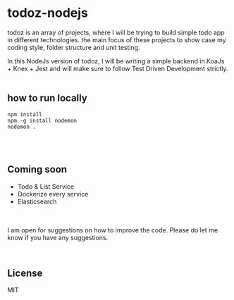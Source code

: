 # todoz-nodejs
todoz is an array of projects, where I will be trying to build simple todo app in different technologies. the main focus of these projects to show case my coding style, folder structure and unit testing. 
<br>

In this NodeJs version of todoz, I will be writing a simple backend in KoaJs + Knex + Jest and will make sure to follow Test Driven Development strictly.
<br><br>

## how to run locally
```
npm install
npm -g install nodemon
nodemon .
```

<br> <br>
## Coming soon
- Todo & List Service 
- Dockerize every service
- Elasticsearch

<br> <br>
I am open for suggestions on how to improve the code. Please do let me know if you have any suggestions.

<br> 

## License
MIT




